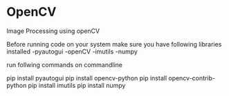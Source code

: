 # OpenCV
Image Processing using openCV

Before running code on your system make sure you have following libraries installed
-pyautogui
-openCV
-imutils
-numpy

run follwing commands on commandline

pip install pyautogui
pip install opencv-python
pip install opencv-contrib-python
pip install imutils
pip install numpy
